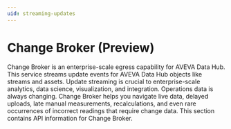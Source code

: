 ```yaml
---
uid: streaming-updates
---
```


# Change Broker (Preview)

Change Broker is an enterprise-scale egress capability for AVEVA Data Hub. This service streams update events for AVEVA Data Hub objects like streams and assets. Update streaming is crucial to enterprise-scale analytics, data science, visualization, and integration. Operations data is always changing. Change Broker helps you navigate live data, delayed uploads, late manual measurements, recalculations, and even rare occurrences of incorrect readings that require change data. This section contains API information for Change Broker.
